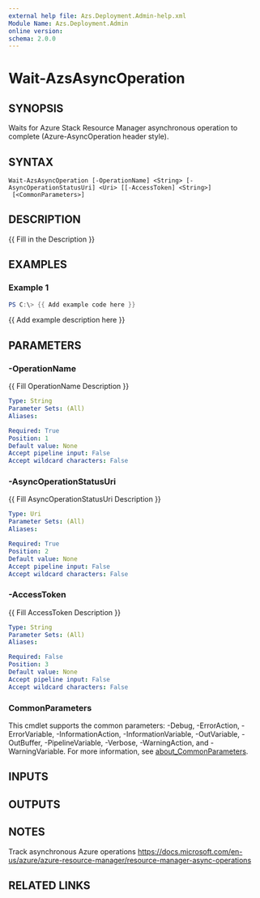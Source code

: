 ```yaml
---
external help file: Azs.Deployment.Admin-help.xml
Module Name: Azs.Deployment.Admin
online version:
schema: 2.0.0
---
```


# Wait-AzsAsyncOperation

## SYNOPSIS
Waits for Azure Stack Resource Manager asynchronous operation to complete (Azure-AsyncOperation header style).

## SYNTAX

```
Wait-AzsAsyncOperation [-OperationName] <String> [-AsyncOperationStatusUri] <Uri> [[-AccessToken] <String>]
 [<CommonParameters>]
```

## DESCRIPTION
{{ Fill in the Description }}

## EXAMPLES

### Example 1
```powershell
PS C:\> {{ Add example code here }}
```

{{ Add example description here }}

## PARAMETERS

### -OperationName
{{ Fill OperationName Description }}

```yaml
Type: String
Parameter Sets: (All)
Aliases:

Required: True
Position: 1
Default value: None
Accept pipeline input: False
Accept wildcard characters: False
```

### -AsyncOperationStatusUri
{{ Fill AsyncOperationStatusUri Description }}

```yaml
Type: Uri
Parameter Sets: (All)
Aliases:

Required: True
Position: 2
Default value: None
Accept pipeline input: False
Accept wildcard characters: False
```

### -AccessToken
{{ Fill AccessToken Description }}

```yaml
Type: String
Parameter Sets: (All)
Aliases:

Required: False
Position: 3
Default value: None
Accept pipeline input: False
Accept wildcard characters: False
```

### CommonParameters
This cmdlet supports the common parameters: -Debug, -ErrorAction, -ErrorVariable, -InformationAction, -InformationVariable, -OutVariable, -OutBuffer, -PipelineVariable, -Verbose, -WarningAction, and -WarningVariable. For more information, see [about_CommonParameters](http://go.microsoft.com/fwlink/?LinkID=113216).

## INPUTS

## OUTPUTS

## NOTES
Track asynchronous Azure operations
https://docs.microsoft.com/en-us/azure/azure-resource-manager/resource-manager-async-operations

## RELATED LINKS
